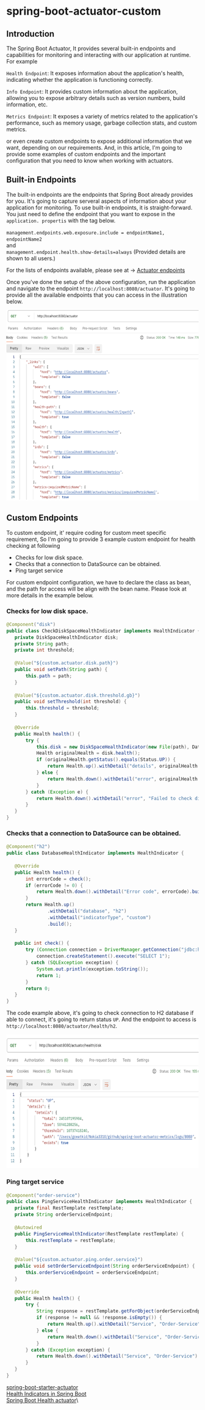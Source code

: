 # spring-boot-actuator-custom
## Introduction
The Spring Boot Actuator, It provides several built-in endpoints and capabilities for monitoring and interacting with our application at runtime. For example 

`Health Endpoint`: It exposes information about the application's health, indicating whether the application is functioning correctly.

`Info Endpoint`: It provides custom information about the application, allowing you to expose arbitrary details such as version numbers, build information, etc.

`Metrics Endpoint`: It exposes a variety of metrics related to the application's performance, such as memory usage, garbage collection stats, and custom metrics.

or even create custom endpoints to expose additional information that we want, depending on our requirements. And, in this article, I'm going to provide some examples of custom endpoints and the important configuration that you need to know when working with actuators.


## Built-in Endpoints
The built-in endpoints are the endpoints that Spring Boot already provides for you. It's going to capture serveral aspects of information about your application for monitoring. To use built-in endpoints, it is straight-forward. You just need to define the endpoint that you want to expose in the `application. propertis` with the tag below.

`management.endpoints.web.exposure.include = endpointName1, endpointName2 `\
and\
`management.endpoint.health.show-details=always`  (Provided details are shown to all users.)

For the lists of endpoints available, please see at -> [Actuator endpoints](https://docs.spring.io/spring-boot/docs/current/reference/html/actuator.html#actuator.endpoints)

Once you've done the setup of the above configuration, run the application and navigate to the endpoint `http://localhost:8080/actuator`. It's going to provide all the available endpoints that you can access in the illustration below.

<p align="center">
  <img src="images/built-in-actuator-endpoint.png" alt="image description" width="700" height="500">
</p>


## Custom Endpoints
To custom endpoint, it' require coding for custom meet specific requirement, So I'm going to provide 3 example custom endpoint for health checking at following 
* Checks for low disk space.
* Checks that a connection to DataSource can be obtained.
* Ping target service

For custom endpoint configuration, we have to declare the class as bean, and the path for access will be align with the bean name. Please look at more details in the example below.

### Checks for low disk space.
 ```java
@Component("disk")
public class CheckDiskSpaceHealthIndicator implements HealthIndicator {
    private DiskSpaceHealthIndicator disk;
    private String path;
    private int threshold;

    @Value("${custom.actuator.disk.path}")
    public void setPath(String path) {
        this.path = path;
    }

    @Value("${custom.actuator.disk.threshold.gb}")
    public void setThreshold(int threshold) {
        this.threshold = threshold;
    }

    @Override
    public Health health() {
        try {
            this.disk = new DiskSpaceHealthIndicator(new File(path), DataSize.ofGigabytes(threshold));
            Health originalHealth = disk.health();
            if (originalHealth.getStatus().equals(Status.UP)) {
                return Health.up().withDetail("details", originalHealth.getDetails()).build();
            } else {
                return Health.down().withDetail("error", originalHealth.getDetails()).build();
            }
        } catch (Exception e) {
            return Health.down().withDetail("error", "Failed to check disk space").build();
        }
    }
}
 ```

### Checks that a connection to DataSource can be obtained.
 ```java
@Component("h2")
public class DatabaseHealthIndicator implements HealthIndicator {

    @Override
    public Health health() {
        int errorCode = check();
        if (errorCode != 0) {
            return Health.down().withDetail("Error code", errorCode).build();
        }
        return Health.up()
                .withDetail("database", "h2")
                .withDetail("indicatorType", "custom")
                .build();
    }

    public int check() {
        try (Connection connection = DriverManager.getConnection("jdbc:h2:mem:demo", "sa", "zxcv")) {
            connection.createStatement().execute("SELECT 1");
        } catch (SQLException exception) {
            System.out.println(exception.toString());
            return 1;
        }
        return 0;
    }
}
 ```
The code example above, it's going to check connection to H2 database if able to connect, it's going to return status `UP`. And the endpoint to access is `http://localhost:8080/actuator/health/h2`.
<p align="center">
  <img src="images/actuator-check-disk.png" alt="image description" width="700" height="350">
</p>

### Ping target service

 ```java
@Component("order-service")
public class PingServiceHealthIndicator implements HealthIndicator {
    private final RestTemplate restTemplate;
    private String orderServiceEndpoint;

    @Autowired
    public PingServiceHealthIndicator(RestTemplate restTemplate) {
        this.restTemplate = restTemplate;
    }

    @Value("${custom.actuator.ping.order.service}")
    public void setOrderServiceEndpoint(String orderServiceEndpoint) {
        this.orderServiceEndpoint = orderServiceEndpoint;
    }

    @Override
    public Health health() {
        try {
            String response = restTemplate.getForObject(orderServiceEndpoint, String.class);
            if (response != null && !response.isEmpty()) {
                return Health.up().withDetail("Service", "Order-Service").withDetail("message", response).build();
            } else {
                return Health.down().withDetail("Service", "Order-Service").withDetail("error", "Unable to reach out order-service").build();
            }
        } catch (Exception exception) {
            return Health.down().withDetail("Service", "Order-Service").withDetail("error", exception.getMessage()).build();
        }
    }
}
 ```


[spring-boot-starter-actuator](https://docs.spring.io/spring-boot/docs/current/reference/html/actuator.html)\
[Health Indicators in Spring Boot](https://www.baeldung.com/spring-boot-health-indicators)\
[Spring Boot Health actuator](https://springhow.com/spring-boot-health-check-indicators/)\

